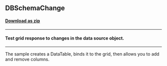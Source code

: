 ## DBSchemaChange
#### [Download as zip](https://grapecity.github.io/DownGit/#/home?url=https://github.com/GrapeCity/ComponentOne-WinForms-Samples/tree/master/NetFramework\FlexGrid\CS\DBSchemaChange)
____
#### Test grid response to changes in the data source object.
____
The sample creates a DataTable, binds it to the grid, then allows you to add and remove columns.
